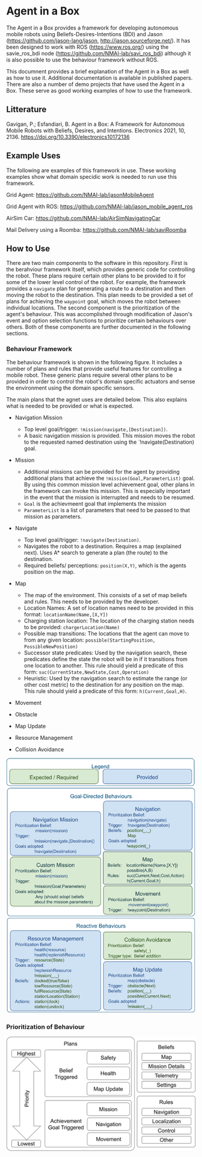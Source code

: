 # Agent in a Box
The Agent in a Box provides a framework for developing autonomous mobile robots using Beliefs-Desires-Intentions (BDI) and Jason (https://github.com/jason-lang/jason, http://jason.sourceforge.net/). It has been designed to work with ROS (https://www.ros.org/) using the savie_ros_bdi node (https://github.com/NMAI-lab/savi_ros_bdi) although it is also possible to use the behaviour framework without ROS.

This documnent provides a brief explanation of the Agent in a Box as well as how to use it. Additional documentation is available in published papers. There are also a number of demo projects that have used the Agent in a Box. These serve as good working examples of how to use the framework.

## Litterature
Gavigan, P.; Esfandiari, B. Agent in a Box: A Framework for Autonomous Mobile Robots with Beliefs, Desires, and Intentions. Electronics 2021, 10, 2136. https://doi.org/10.3390/electronics10172136

## Example Uses
The following are examples of this framework in use. These working examples show what domain specidic work is needed to run use this framework.

Grid Agent: https://github.com/NMAI-lab/jasonMobileAgent

Grid Agent with ROS: https://github.com/NMAI-lab/jason_mobile_agent_ros

AirSim Car: https://github.com/NMAI-lab/AirSimNavigatingCar

Mail Delivery using a Roomba: https://github.com/NMAI-lab/saviRoomba

## How to Use
There are two main components to the software in this repository. First is the berahviour framework itself, which provides generic code for controlling the robot. These plans require certain other plans to be provided to it for some of the lower level control of the robot. For example, the framework provides a `navigate` plan for generating a route to a destination and then moving the robot to the destination. This plan needs to be provided a set of plans for achieving the `waypoint` goal, which moves the robot between individual locations. The second component is the prioritization of the agent's behaviour. This was accomplished through modification of Jason's event and option selection functions to prioritize certain behaviours over others. Both of these components are further documented in the following sections.

### Behaviour Framework
The behaviour framework is shown in the following figure. It includes a number of plans and rules that provide useful features for controlling a mobile robot. These generic plans require several other plans to be provided in order to control the robot's domain specific actuators and sense the environment using the domain specific sensors.

The main plans that the agnet uses are detailed below. This also explains what is needed to be provided or what is expected.

- Navigation Mission
  - Top level goal/trigger: `!mission(navigate,[Destination])`.
  - A basic navigation mission is provided. This mission moves the robot to the requested named destination using the `!navigate(Destination) goal.
- Mission
  - Additional missions can be provided for the agent by providing additional plans that achieve the `!mission(Goal,ParameterList)` goal. By using this common mission level achievement goal, other plans in the framework can invoke this mission. This is especially important in the event that the mission is interrupted and needs to be resumed.
  - `Goal` is the achievmeent goal that implements the mission
  - `ParameterList` is a list of parameters that need to be passed to that mission as parameters.
- Navigate
  - Top level goal/trigger: `!navigate(Destination)`.
  - Navigates the robot to a destination. Requires a map (explained next). Uses A* search to generate a plan (the route) to the destination.
  - Required beliefs/ perceptions: `position(X,Y)`, which is the agents position on the map.
- Map
  - The map of the environment. This consists of a set of map beliefs and rules. This needs to be provided by the developer.
  - Location Names: A set of location names need to be provided in this format: `locationName(Name,[X,Y])`
  - Charging station location: The location of the charging station needs to be provided: `chargerLocation(Name)`
  - Possible map transitions: The locations that the agent can move to from any given location: `possible(StartingPosition, PossibleNewPosition)`
  - Successor state predicates: Used by the navigation search, these predicates define the state the robot will be in if it transitions from one location to another. This rule should yield a predicate of this form: `suc(CurrentState,NewState,Cost,Operation)`
  - Heuristic: Used by the navigation search to estimate the range (or other cost metric) to the destination for any position on the map. This rule should yield a predicate of this form: `h(Current,Goal,H)`.
- Movement
- Obstacle

- Map Update
- Resource Management
- Collision Avoidance

![Framework](https://github.com/NMAI-lab/agent_in_a_box_agent/blob/master/figures/AIB_Framework.png)

### Prioritization of Behaviour
![Prioritization](https://github.com/NMAI-lab/agent_in_a_box_agent/blob/master/figures/AgentInABoxBehaviourPrioritization.png)

